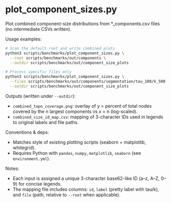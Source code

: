 # plot_component_sizes.py

Plot combined component-size distributions from *_components.csv files (no intermediate CSVs written).

Usage examples:

```bash
# Scan the default root and write combined plots
python3 scripts/benchmarks/plot_component_sizes.py \
  --root scripts/benchmarks/out/components \
  --outdir scripts/benchmarks/out/component_size_plots

# Process specific files only
python3 scripts/benchmarks/plot_component_sizes.py \
  --files scripts/benchmarks/out/components/segmentation/tau_100/k_500.0/94dd280b1562ee7dae44b303b8fed233-Break_unsat_18_31_components.csv \
  --outdir scripts/benchmarks/out/component_size_plots
```

Outputs (written under `--outdir`):

- `combined_topn_coverage.png`: overlay of y = percent of total nodes covered by the n largest components vs x = n (log-scaled).
- `combined_size_id_map.csv`: mapping of 3-character IDs used in legends to original labels and file paths.

Conventions & deps:

- Matches style of existing plotting scripts (seaborn + matplotlib, whitegrid).
- Requires Python with `pandas`, `numpy`, `matplotlib`, `seaborn` (see `environment.yml`).

Notes:

- Each input is assigned a unique 3-character base62-like ID (a–z, A–Z, 0–9) for concise legends.
- The mapping file includes columns: `id`, `label` (pretty label with tau/k), and `file` (path, relative to `--root` when applicable).
